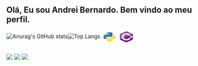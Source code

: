 ## Olá, Eu sou Andrei Bernardo. Bem vindo ao meu perfil.
![Anurag's GitHub stats](https://github-readme-stats.vercel.app/api?username=GhossTYyy&show_icons=true&theme=tokyonight)![Top Langs](https://github-readme-stats.vercel.app/api/top-langs/?username=GhOssTYyy&layout=compact&theme=tokyonight)
  <img align="center" alt="Rafa-Python" height="30" width="40" src="https://raw.githubusercontent.com/devicons/devicon/master/icons/python/python-original.svg">
  <img align="center" alt="Rafa-Csharp" height="30" width="40" src="https://raw.githubusercontent.com/devicons/devicon/master/icons/csharp/csharp-original.svg">
</div>


  ##

<div> 
  <a href="https://www.instagram.com/andrei__bernardo/" target="_blank"><img src="https://img.shields.io/badge/-Instagram-%23E4405F?style=for-the-badge&logo=instagram&logoColor=white" target="_blank"></a>
 <a href="https://discord.gg/wagxzStdcR" target="_blank"><img src="https://img.shields.io/badge/Discord-7289DA?style=for-the-badge&logo=discord&logoColor=white" target="_blank"></a> 
  <a href = "mailto:jpandreiph@gmail.com"><img src="https://img.shields.io/badge/-Gmail-%23333?style=for-the-badge&logo=gmail&logoColor=white" target="_blank"></a>
  
</div>
